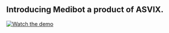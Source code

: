 ## Introducing Medibot a product of ASVIX.

[![Watch the demo](https://img.youtube.com/vi/XQC5HuJTyVY/0.jpg)](https://youtu.be/XQC5HuJTyVY)



